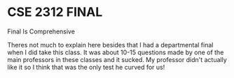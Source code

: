 # CSE 2312 FINAL

Final Is Comprehensive 

Theres not much to explain here besides that I had a departmental final when I did take this class. It was about 10-15 questions made by one of the main professors in these classes and it sucked. My professor didn't actually like it so I think that was the only test he curved for us!